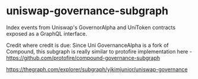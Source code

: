 # uniswap-governance-subgraph

Index events from Uniswap's GovernorAlpha and UniToken contracts exposed as a GraphQL interface.

Credit where credit is due: Since Uni GovernanceAlpha is a fork of Compound, this subgraph is really similar to protofire implementation here - https://github.com/protofire/compound-governance-subgraph


https://thegraph.com/explorer/subgraph/yjkimjunior/uniswap-governance
